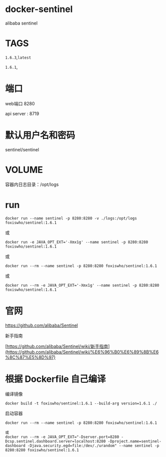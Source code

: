 # docker-sentinel
alibaba sentinel


# TAGS

`1.6.3`,`latest`

`1.6.1`, 

# 端口
web端口 8280

api server : 8719

# 默认用户名和密码
sentinel/sentinel

# VOLUME

容器内日志目录：/opt/logs

# run

```shell
docker run --name sentinel -p 8280:8280 -v ./logs:/opt/logs foxiswho/sentinel:1.6.1
```

或

```shell
docker run -e JAVA_OPT_EXT='-Xmx1g' --name sentinel -p 8280:8280 foxiswho/sentinel:1.6.1
```
或

```shell
docker run --rm --name sentinel -p 8280:8280 foxiswho/sentinel:1.6.1
```

或

```shell
docker run --rm -e JAVA_OPT_EXT='-Xmx1g' --name sentinel -p 8280:8280 foxiswho/sentinel:1.6.1
```

# 官网

https://github.com/alibaba/Sentinel

新手指南

[https://github.com/alibaba/Sentinel/wiki/新手指南](https://github.com/alibaba/Sentinel/wiki/%E6%96%B0%E6%89%8B%E6%8C%87%E5%8D%97)






# 根据 Dockerfile 自己编译

编译镜像

```shell
docker build -t foxiswho/sentinel:1.6.1 --build-arg version=1.6.1 ./
```

启动容器
````SHELLL
docker run --rm --name sentinel -p 8280:8280 foxiswho/sentinel:1.6.1

或
docker run --rm -e JAVA_OPT_EXT="-Dserver.port=8280 -Dcsp.sentinel.dashboard.server=localhost:8280 -Dproject.name=sentinel-dashboard -Djava.security.egd=file:/dev/./urandom" --name sentinel -p 8280:8280 foxiswho/sentinel:1.6.1
````



